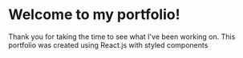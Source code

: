 # Welcome to my portfolio!

Thank you for taking the time to see what I've been working on. This portfolio was created using React.js with styled components
